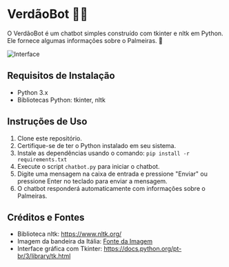 # VerdãoBot 🐷💚

O VerdãoBot é um chatbot simples construído com tkinter e nltk em Python. Ele fornece algumas informações sobre o Palmeiras. 🐽

![Interface](https://github.com/manuggetts/chatbot1/assets/141872152/cb7c40d8-a347-4fc9-baaa-a54cf87bd88b)

## Requisitos de Instalação

- Python 3.x
- Bibliotecas Python: tkinter, nltk

## Instruções de Uso

1. Clone este repositório.
2. Certifique-se de ter o Python instalado em seu sistema.
3. Instale as dependências usando o comando: `pip install -r requirements.txt`
4. Execute o script `chatbot.py` para iniciar o chatbot.
5. Digite uma mensagem na caixa de entrada e pressione "Enviar" ou pressione Enter no teclado para enviar a mensagem.
6. O chatbot responderá automaticamente com informações sobre o Palmeiras.

## Créditos e Fontes

- Biblioteca nltk: https://www.nltk.org/
- Imagem da bandeira da Itália: [Fonte da Imagem](https://static.todamateria.com.br/upload/ba/nd/bandeiraitalianatricolor-cke.jpg)
- Interface gráfica com Tkinter: https://docs.python.org/pt-br/3/library/tk.html
